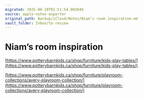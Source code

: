 ```yaml
---
migrated: 2025-09-20T01:51:54.002849
source: apple-notes-exporter
original_path: Backup/iCloud/Notes/Niam’s room inspiration.md
vault_folder: Inbox/to-review
---
```

# Niam’s room inspiration
[https://www.potterybarnkids.ca/shop/furniture/kids-play-tables/](https://www.potterybarnkids.ca/shop/furniture/kids-play-tables/)

[https://www.potterybarnkids.ca/shop/furniture/playroom-collections/avery-playroom-collection/](https://www.potterybarnkids.ca/shop/furniture/playroom-collections/avery-playroom-collection/)

